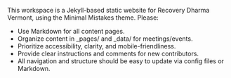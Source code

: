 <!-- Use this file to provide workspace-specific custom instructions to Copilot. For more details, visit https://code.visualstudio.com/docs/copilot/copilot-customization#_use-a-githubcopilotinstructionsmd-file -->

This workspace is a Jekyll-based static website for Recovery Dharma Vermont, using the Minimal Mistakes theme. Please:
- Use Markdown for all content pages.
- Organize content in _pages/ and _data/ for meetings/events.
- Prioritize accessibility, clarity, and mobile-friendliness.
- Provide clear instructions and comments for new contributors.
- All navigation and structure should be easy to update via config files or Markdown.
